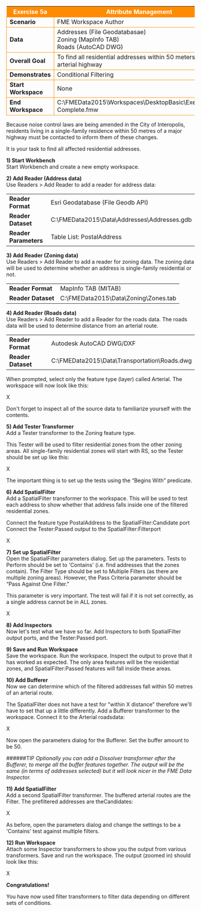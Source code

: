 <table style="border-spacing: 0px">
<tr>
<th style="background-color:darkorange;color:white">Exercise 5a</th>
<th style="background-color:darkorange;color:white">Attribute Management</th>
</tr>

<tr>
<td style="border: 1px solid darkorange; font-weight: bold">Scenario</td>
<td style="border: 1px solid darkorange">FME Workspace Author</td>
</tr>

<tr>
<td style="border: 1px solid darkorange; font-weight: bold">Data</td>
<td style="border: 1px solid darkorange">Addresses (File Geodatabasae)<br>Zoning (MapInfo TAB)<br>Roads (AutoCAD DWG)</td>
</tr>

<tr>
<td style="border: 1px solid darkorange; font-weight: bold">Overall Goal</td>
<td style="border: 1px solid darkorange">To find all residential addresses within 50 meters of an arterial highway</td>
</tr>

<tr>
<td style="border: 1px solid darkorange; font-weight: bold">Demonstrates</td>
<td style="border: 1px solid darkorange">Conditional Filtering</td>
</tr>

<tr>
<td style="border: 1px solid darkorange; font-weight: bold">Start Workspace</td>
<td style="border: 1px solid darkorange">None</td>
</tr>

<tr>
<td style="border: 1px solid darkorange; font-weight: bold">End Workspace</td>
<td style="border: 1px solid darkorange">C:\FMEData2015\Workspaces\DesktopBasic\Exercise5b-Complete.fmw</td>
</tr>

</table>

Because noise control laws are being amended in the City of Interopolis, residents living in a single-family residence within 50 metres of a major highway must be contacted to inform them of these changes.

It is your task to find all affected residential addresses.

**1) Start Workbench**
<br>Start Workbench and create a new empty workspace.


**2) Add Reader (Address data)**
<br>Use Readers > Add Reader to add a reader for address data:

<table style="border: 0px">

<tr>
<td style="font-weight: bold">Reader Format</td>
<td style="">Esri Geodatabase (File Geodb API)</td>
</tr>

<tr>
<td style="font-weight: bold">Reader Dataset</td>
<td style="">C:\FMEData2015\Data\Addresses\Addresses.gdb</td>
</tr>

<tr>
<td style="font-weight: bold">Reader Parameters</td>
<td style="">Table List: PostalAddress</td>
</tr>

</table>


**3) Add Reader (Zoning data)**
<br>Use Readers > Add Reader to add a reader for zoning data. The zoning data will be used to determine whether an address is single-family residential or not.

<table style="border: 0px">

<tr>
<td style="font-weight: bold">Reader Format</td>
<td style="">MapInfo TAB (MITAB)</td>
</tr>

<tr>
<td style="font-weight: bold">Reader Dataset</td>
<td style="">C:\FMEData2015\Data\Zoning\Zones.tab</td>
</tr>

</table>


**4) Add Reader (Roads data)**
<br>Use Readers > Add Reader to add a Reader for the roads data. The roads data will be used to determine distance from an arterial route.

<table style="border: 0px">

<tr>
<td style="font-weight: bold">Reader Format</td>
<td style="">Autodesk AutoCAD DWG/DXF</td>
</tr>

<tr>
<td style="font-weight: bold">Reader Dataset</td>
<td style="">C:\FMEData2015\Data\Transportation\Roads.dwg</td>
</tr>

</table>

When prompted, select only the feature type (layer) called Arterial. The workspace will now look like this:

X

Don't forget to inspect all of the source data to familiarize yourself with the contents.


**5) Add Tester Transformer**
<br>Add a Tester transformer to the Zoning feature type.

This Tester will be used to filter residential zones from the other zoning areas.
All single-family residential zones will start with RS, so the Tester should be set up like this:

X

The important thing is to set up the tests using the “Begins With” predicate.


**6) Add SpatialFilter**
<br>Add a SpatialFilter transformer to the workspace. This will be used to test each address to show whether that address falls inside one of the filtered residential zones.

Connect the feature type PostalAddress to the SpatialFilter:Candidate port
Connect the Tester:Passed output to the SpatialFilter:Filterport

X


**7) Set up SpatialFilter**
<br>Open the SpatialFilter parameters dialog. Set up the parameters.
Tests to Perform should be set to 'Contains' (i.e. find addresses that the zones contain). The Filter Type should be set to Multiple Filters (as there are multiple zoning areas). However, the Pass Criteria parameter should be “Pass Against One Filter.”

This parameter is very important. The test will fail if it is not set correctly, as a single address cannot be in ALL zones.

X


**8) Add Inspectors**
<br>Now let's test what we have so far. Add Inspectors to both SpatialFilter output ports, and the Tester:Passed port.


**9) Save and Run Workspace**
<br>Save the workspace. Run the workspace. Inspect the output to prove that it has worked as expected. The only area features will be the residential zones, and SpatialFilter:Passed features will fall inside these areas.


**10) Add Bufferer**
<br>Now we can determine which of the filtered addresses fall within 50 metres of an arterial route.

The SpatialFilter does not have a test for "within X distance" therefore we'll have to set that up a little differently. Add a Bufferer transformer to the workspace. Connect it to the Arterial roadsdata:

X

Now open the parameters dialog for the Bufferer. Set the buffer amount to be 50.


######TIP
*Optionally you can add a Dissolver transformer after the Bufferer, to merge all the buffer features together. The output will be the same (in terms of addresses
selected) but it will look nicer in the FME Data Inspector.*


**11) Add SpatialFilter**
<br>Add a second SpatialFilter transformer. The buffered arterial routes are the Filter. The prefiltered addresses are theCandidates:

X

As before, open the parameters dialog and change the settings to be a 'Contains' test against multiple filters.


**12) Run Workspace**
<br>Attach some Inspector transformers to show you the output from various transformers. Save and run the workspace. The output (zoomed in) should look like this:

X


**Congratulations!**

You have now used filter transformers to filter data depending on different sets of conditions.